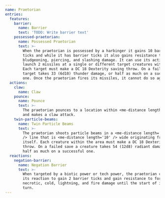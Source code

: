 ```yaml
---
name: Praetorian
entries:
  features:
    barrier:
      name: Barrier
      text: 'TODO: Write barrier text'
    possessed-praetorian:
      name: Possessed Praetorian
      text: >-
        When the praetorian is possessed by a harbinger it gains 10 barrier
        ticks and while it has barrier ticks it also gains resistance to
        bludgeoning, piercing, and slashing damage. It can use its action to
        launch 2 missiles at a single or different target creatures within 60m.
        Each target must make a DC 18 Dexterity saving throw. On a failed save a
        target takes 33 (6d10) thunder damage, or half as much on a successful
        one. Once the praetorian fires its missiles, it cannot do so again.
  actions:
    claw:
      name: Claw
    pounce:
      name: Pounce
      text: >-
        The praetorian pounces to a location within <me-distance length='35' />
        and makes a claw attack.
    twin-particle-beams:
      name: Twin Particle Beams
      text: >-
        The praetorian shoots particle beams in a <me-distance length='30' adj
        /> line that is <me-distance length='10' /> wide originating from
        itself. Each creature within the area must make a DC 18 Dexterity saving
        throw. On a failed save a creature takes 54 (12d8) radiant damage or
        half as much on a successful one.
  reactions:
    negation-barrier:
      name: Negation Barrier
      text: >-
        When targeted by a biotic power or tech power, the praetorian can use
        its reaction to gain 2 barrier ticks and gain resistance to force,
        necrotic, cold, lightning, and fire damage until the start of its next
        turn.
---
```


